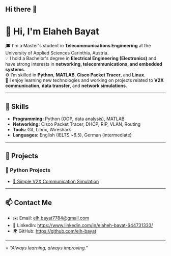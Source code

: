 ## Hi there 👋

# 👋 Hi, I'm Elaheh Bayat

🎓 I'm a Master's student in **Telecommunications Engineering** at the University of Applied Sciences Carinthia, Austria.  
💡 I hold a Bachelor's degree in **Electrical Engineering (Electronics)** and have strong interests in **networking, telecommunications, and embedded systems**.  
⚙️ I’m skilled in **Python**, **MATLAB**, **Cisco Packet Tracer**, and **Linux**.  
🚀 I enjoy learning new technologies and working on projects related to **V2X communication**, **data transfer**, and **network simulations**.

---

## 🧠 Skills
- **Programming:** Python (OOP, data analysis), MATLAB  
- **Networking:** Cisco Packet Tracer, DHCP, RIP, VLAN, Routing  
- **Tools:** Git, Linux, Wireshark  
- **Languages:** English (IELTS ~6.5), German (intermediate)

---

## 💼 Projects
### 🔹 Python Projects
- [🚗 Simple V2X Communication Simulation](https://github.com/elh-bayate/v2x_simulation)


---

## 📫 Contact Me
- ✉️ Email: elh.bayat7784@gmail.com
- 💼 LinkedIn: https://www.linkedin.com/in/elaheh-bayat-644731333/ 
- 🌍 GitHub: https://github.com/elh-bayat

---

⭐ *“Always learning, always improving.”*
